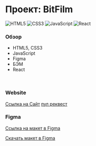 # Проект: BitFilm

![HTML5](https://img.shields.io/badge/html5-%23E34F26.svg?style=for-the-badge&logo=html5&logoColor=white)
![CSS3](https://img.shields.io/badge/css3-%231572B6.svg?style=for-the-badge&logo=css3&logoColor=white)
![JavaScript](https://img.shields.io/badge/javascript-%23323330.svg?style=for-the-badge&logo=javascript&logoColor=%23F7DF1E)
![React](https://img.shields.io/badge/React-61DAFB.svg?style=for-the-badge&logo=React&logoColor=black)

### Обзор

- HTML5, CSS3
- JavaScript
- Figma
- БЭМ
- React

<br>

### Website

[Ссылка на Сайт](https://bitfilm.nomoredomains.sbs/)
[пул реквест](https://github.com/FilDsgn/movies-explorer-frontend/tree/level-3)

### Figma

[Ссылка на макет в Figma](<https://www.figma.com/file/jYJ9618VyXJRX9lafAvr59/Diploma-(Copy)?type=design&node-id=37257%3A62143&mode=design&t=SyGejM81qaWZOeKj-1>)

[Скачать макет в Figma](https://disk.yandex.ru/d/rzjJMfRU99J4_g)
